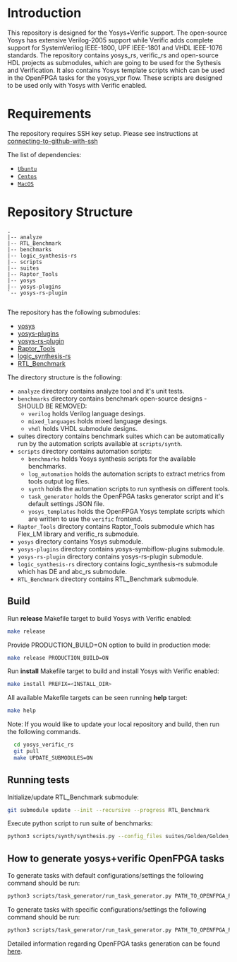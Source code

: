 # Introduction
This repository is designed for the Yosys+Verific support. The open-source Yosys has extensive Verilog-2005 support while Verific adds complete support for SystemVerilog IEEE-1800, UPF IEEE-1801 and VHDL IEEE-1076 standards. 
The repository contains yosys_rs, verific_rs and open-source HDL projects as submodules, which are going to be used for the Sythesis and Verification. It also contains Yosys template scripts which can be used in the OpenFPGA tasks for the yosys_vpr flow. These scripts are designed to be used only with Yosys with Verific enabled.

# Requirements
The repository requires SSH key setup. Please see instructions at [connecting-to-github-with-ssh](https://docs.github.com/en/authentication/connecting-to-github-with-ssh)

The list of dependencies:
 * [`Ubuntu`](.github/scripts/install_ubuntu_dependencies_build.sh)
 * [`Centos`](.github/scripts/install_centos_dependencies_build.sh)
 * [`MacOS`](.github/scripts/install_macos_dependencies_build.sh)

# Repository Structure
```
.
|-- analyze
|-- RTL_Benchmark
|-- benchmarks
|-- logic_synthesis-rs
|-- scripts
|-- suites
|-- Raptor_Tools
|-- yosys
|-- yosys-plugins
`-- yosys-rs-plugin
    
```

The repository has the following submodules:
 - [yosys](https://github.com/RapidSilicon/yosys_rs.git) 
 - [yosys-plugins](https://github.com/SymbiFlow/yosys-f4pga-plugins.git) 
 - [yosys-rs-plugin](https://github.com/RapidSilicon/yosys-rs-plugin.git) 
 - [Raptor_Tools](git@github.com:RapidSilicon/Raptor_Tools.git)
 - [logic_synthesis-rs](https://github.com/RapidSilicon/logic_synthesis-rs.git) 
 - [RTL_Benchmark](https://github.com/RapidSilicon/RTL_Benchmark.git)

The directory structure is the following:
- `analyze` directory contains analyze tool and it's unit tests.
- `benchmarks` directory contains benchmark open-source designs - SHOULD BE REMOVED:
  - `verilog` holds Verilog language desings.
  - `mixed_languages` holds mixed language desings.
  - `vhdl` holds VHDL submodule designs.
- suites directory contains benchmark suites which can be automatically run by the automation scripts available at `scripts/synth`.
- `scripts` directory contains automation scripts: 
  - `benchmarks` holds Yosys synthesis scripts for the available benchmarks.
  - `log_automation` holds the automation scripts to extract metrics from tools output log files.
  - `synth` holds the automation scripts to run synthesis on different tools.
  - `task_generator` holds the OpenFPGA tasks generator script and it's default settings JSON file. 
  - `yosys_templates` holds the OpenFPGA Yosys template scripts which are written to use the `verific` frontend.
- `Raptor_Tools` directory contains Raptor_Tools submodule which has Flex_LM library and verific_rs submodule.
- `yosys` directory contains Yosys submodule.
- `yosys-plugins` directory contains yosys-symbiflow-plugins submodule.
- `yosys-rs-plugin` directory contains yosys-rs-plugin submodule.
- `logic_synthesis-rs` directory contains logic_synthesis-rs submodule which has DE and abc_rs submodule.
- `RTL_Benchmark` directory contains RTL_Benchmark submodule.

## Build
Run **release** Makefile target to build Yosys with Verific enabled:
```bash
make release
```
Provide PRODUCTION_BUILD=ON option to build in production mode:
```bash
make release PRODUCTION_BUILD=ON
```
Run **install** Makefile target to build and install Yosys with Verific enabled:
```bash
make install PREFIX=<INSTALL_DIR>
```
All available Makefile targets can be seen running **help** target:
```bash
make help
```

Note: If you would like to update your local repository and build, then run the following commands.

```bash
  cd yosys_verific_rs
  git pull
  make UPDATE_SUBMODULES=ON
```

## Running tests
Initialize/update RTL_Benchmark submodule:
```bash
git submodule update --init --recursive --progress RTL_Benchmark
```
Execute python script to run suite of benchmarks:
```bash
python3 scripts/synth/synthesis.py --config_files suites/Golden/Golden_synth_rs_ade_with_bram_with_dsp.json
```


## How to generate yosys+verific OpenFPGA tasks
To generate tasks with default configurations/settings the following command should be run:
```bash
python3 scripts/task_generator/run_task_generator.py PATH_TO_OPENFPGA_ROOT --debug
```
To generate tasks with specific configurations/settings the following command should be run:
```bash
python3 scripts/task_generator/run_task_generator.py PATH_TO_OPENFPGA_ROOT --settings_file SPECIFIC_SETTINGS.json --debug
```
Detailed information regarding OpenFPGA tasks generation can be found [here](https://github.com/RapidSilicon/yosys_verific_rs/blob/main/scripts/task_generator/README.md).

